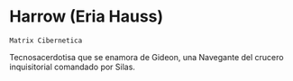 # Harrow (Eria Hauss)

`Matrix Cibernetica`

Tecnosacerdotisa que se enamora de Gideon, una Navegante del crucero inquisitorial comandado por Silas.

